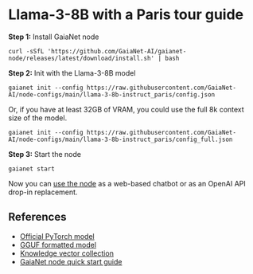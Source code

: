 # Llama-3-8B with a Paris tour guide

**Step 1:** Install GaiaNet node

```
curl -sSfL 'https://github.com/GaiaNet-AI/gaianet-node/releases/latest/download/install.sh' | bash
```

**Step 2:** Init with the Llama-3-8B model

```
gaianet init --config https://raw.githubusercontent.com/GaiaNet-AI/node-configs/main/llama-3-8b-instruct_paris/config.json
```

Or, if you have at least 32GB of VRAM, you could use the full 8k context size of the model.

```
gaianet init --config https://raw.githubusercontent.com/GaiaNet-AI/node-configs/main/llama-3-8b-instruct_paris/config_full.json
```

**Step 3:** Start the node

```
gaianet start
```

Now you can [use the node](https://docs.gaianet.ai/user-guide/mynode) as a web-based chatbot or as an OpenAI API drop-in replacement.

## References

* [Official PyTorch model](https://huggingface.co/meta-llama/Meta-Llama-3-8B-Instruct)
* [GGUF formatted model](https://huggingface.co/gaianet/Llama-3-8B-Instruct-GGUF)
* [Knowledge vector collection](https://huggingface.co/datasets/gaianet/paris)
* [GaiaNet node quick start guide](https://docs.gaianet.ai/node-guide/quick-start)
